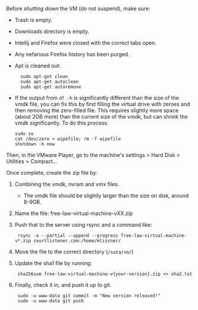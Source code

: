 Before *shutting down* the VM (do not suspend), make sure:

- Trash is empty.
- Downloads directory is empty.
- Intellij and Firefox were closed with the correct tabs open.
- Any nefarious Firefox history has been purged.
- Apt is cleaned out:

        sudo apt-get clean
        sudo apt-get autoclean
        sudo apt-get autoremove

- If the output from `df -h` is significantly different than the size of the
  vmdk file, you can fix this by first filling the virtual drive with zeroes 
  and then removing the zero-filled file. This requires slightly more space 
  (about 2GB more) than the current size of the vmdk, but can shrink the vmdk
  significantly. To do this process:
   
      sudo su
      cat /dev/zero > wipefile; rm -f wipefile
      shutdown -h now
  
 Then, in the VMware Player, go to the machine's settings > Hard Disk > 
 Utilities > Compact...
   
 
Once complete, create the zip file by:

 1. Combining the vmdk, nvram and vmx files.
    - The vmdk file should be slightly larger than the size on disk, around 
      8-9GB.
 1. Name the file: free-law-virtual-machine-vXX.zip
 1. Push that to the server using rsync and a command like:

         rsync -a --partial --append --progress free-law-virtual-machine-v*.zip courtlistener.com:/home/mlissner/

 1. Move the file to the correct directory (`/sata/vm/`)
 1. Update the sha1 file by running:
 
         sha256sum free-law-virtual-machine-v{your-version}.zip >> sha2.txt
 
 1. Finally, check it in, and push it up to git.
 
         sudo -u www-data git commit -m "New version released!"
         sudo -u www-data git push
     
